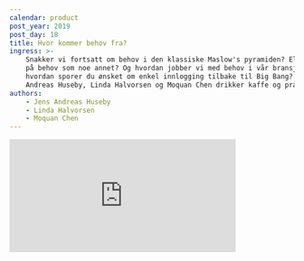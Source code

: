 ```yaml
---
calendar: product
post_year: 2019
post_day: 18
title: Hvor kommer behov fra?
ingress: >-
    Snakker vi fortsatt om behov i den klassiske Maslow's pyramiden? Eller ser man
    på behov som noe annet? Og hvordan jobber vi med behov i vår bransje? Altså,
    hvordan sporer du ønsket om enkel innlogging tilbake til Big Bang? Jens
    Andreas Huseby, Linda Halvorsen og Moquan Chen drikker kaffe og prater.
authors:
    - Jens Andreas Huseby
    - Linda Halvorsen
    - Moquan Chen
---
```


<iframe src="https://anchor.fm/kaffeprathosbekk/embed" height="200px" width="400px" frameborder="0" scrolling="no"></iframe>
